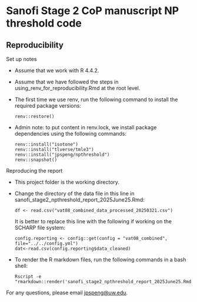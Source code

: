 # Sanofi Stage 2 CoP manuscript NP threshold code 

## Reproducibility

Set up notes

- Assume that we work with R 4.4.2.

- Assume that we have followed the steps in using_renv_for_reproducibility.Rmd at the root level. 

- The first time we use renv, run the following command to install the required package versions:
  ```{r}
  renv::restore()
  ```

- Admin note: to put content in renv.lock, we install package dependencies using the following commands:
  ```{r}
  renv::install("isotone")
  renv::install("tlverse/tmle3")
  renv::install("jpspeng/npthreshold")
  renv::snapshot()
  ```



Reproducing the report

- This project folder is the working directory.

- Change the directory of the data file in this line in sanofi_stage2_npthreshold_report_2025June25.Rmd: 
  ```{r}
  df <- read.csv("vat08_combined_data_processed_20250321.csv")
  ```
  It is better to replace this line with the following if working on the SCHARP file system:
  ```{r}
  config.reporting <- config::get(config = "vat08_combined", file="../../config.yml") 
  dat<-read.csv(config.reporting$data_cleaned)
  ```
  
- To render the R markdown files, run the following commands in a bash shell:
  ```{bash}
  Rscript -e "rmarkdown::render('sanofi_stage2_npthreshold_report_2025June25.Rmd')"
  ```


For any questions, please email jpspeng@uw.edu. 